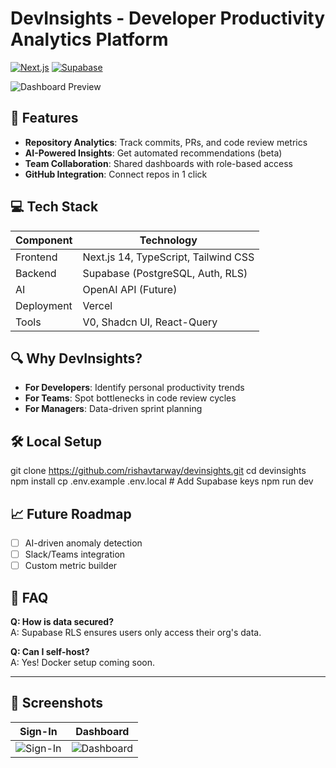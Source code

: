 # DevInsights - Developer Productivity Analytics Platform

[![Next.js](https://img.shields.io/badge/Next.js-14.0.0-black?logo=next.js)](https://nextjs.org/)
[![Supabase](https://img.shields.io/badge/Supabase-3.0-blue?logo=supabase)](https://supabase.com)

![Dashboard Preview](./screenshots/Screenshot%202025-05-16%20at%202.23.13 PM.png)

## 🚀 Features
- **Repository Analytics**: Track commits, PRs, and code review metrics
- **AI-Powered Insights**: Get automated recommendations (beta)
- **Team Collaboration**: Shared dashboards with role-based access
- **GitHub Integration**: Connect repos in 1 click

## 💻 Tech Stack
| Component          | Technology                          |
|---------------------|-------------------------------------|
| Frontend            | Next.js 14, TypeScript, Tailwind CSS|
| Backend             | Supabase (PostgreSQL, Auth, RLS)    |
| AI                  | OpenAI API (Future)                 |
| Deployment          | Vercel                              |
| Tools               | V0, Shadcn UI, React-Query          |

## 🔍 Why DevInsights?
- **For Developers**: Identify personal productivity trends
- **For Teams**: Spot bottlenecks in code review cycles
- **For Managers**: Data-driven sprint planning

## 🛠️ Local Setup

git clone https://github.com/rishavtarway/devinsights.git
cd devinsights
npm install
cp .env.example .env.local # Add Supabase keys
npm run dev


## 📈 Future Roadmap
- [ ] AI-driven anomaly detection
- [ ] Slack/Teams integration
- [ ] Custom metric builder

## 🙋 FAQ
**Q: How is data secured?**  
A: Supabase RLS ensures users only access their org's data.

**Q: Can I self-host?**  
A: Yes! Docker setup coming soon.

---

## 📸 Screenshots
| Sign-In            | Dashboard          |
|---------------------|--------------------|
| ![Sign-In](./screenshots/Screenshot%202025-05-16%20at%202.26.12 PM.png) | ![Dashboard](./screenshots/Screenshot%202025-05-16%20at%202.27.38 PM.png) |


